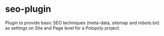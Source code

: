 seo-plugin
==========

Plugin to provide basic SEO techniques (meta-data, sitemap and robots.txt) as settings on Site and Page level for a Polopoly project.
